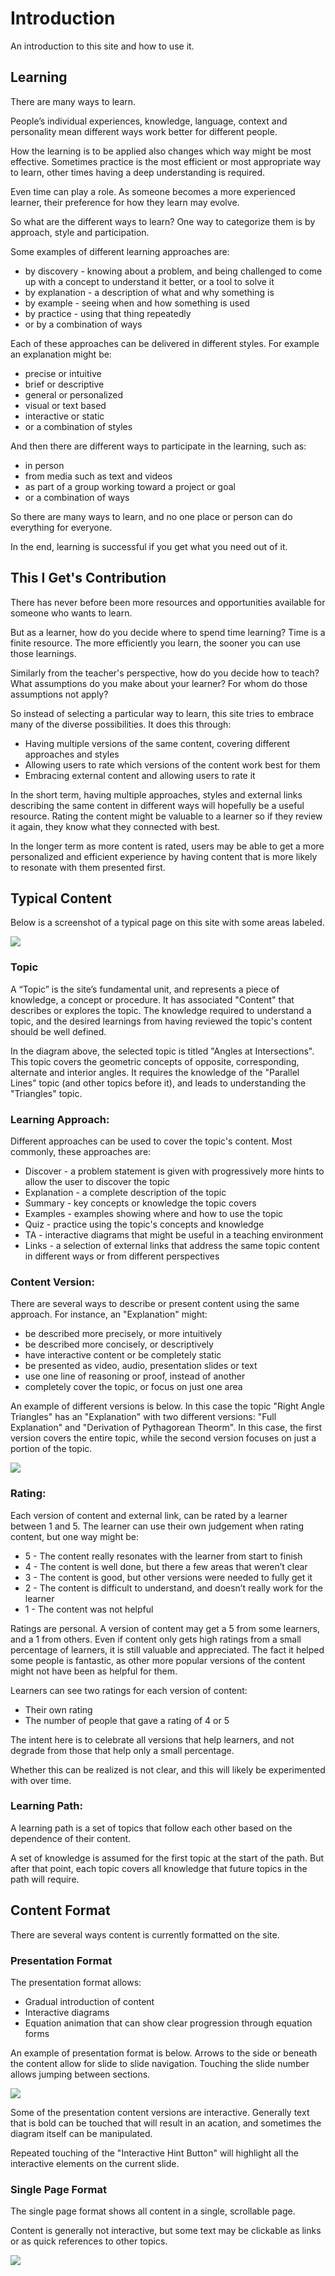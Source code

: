 # Introduction

<html><div class=information__subtitle>An introduction to this site and how to use it.</div></html>

## Learning
There are many ways to learn.

People’s individual experiences, knowledge, language, context and personality mean different ways work better for different people.

How the learning is to be applied also changes which way might be most effective. Sometimes practice is the most efficient or most appropriate way to learn, other times having a deep understanding is required.

Even time can play a role. As someone becomes a more experienced learner, their preference for how they learn may evolve.

So what are the different ways to learn? One way to categorize them is by approach, style and participation.

Some examples of different learning approaches are:

* by discovery - knowing about a problem, and being challenged to come up with a concept to understand it better, or a tool to solve it
* by explanation - a description of what and why something is
* by example - seeing when and how something is used
* by practice - using that thing repeatedly
* or by a combination of ways

Each of these approaches can be delivered in different styles. For example an explanation might be:

* precise or intuitive
* brief or descriptive
* general or personalized
* visual or text based
* interactive or static
* or a combination of styles

And then there are different ways to participate in the learning, such as:

* in person
* from media such as text and videos
* as part of a group working toward a project or goal
* or a combination of ways

So there are many ways to learn, and no one place or person can do everything for everyone.

In the end, learning is successful if you get what you need out of it.


## This I Get's Contribution

There has never before been more resources and opportunities available for someone who wants to learn.

But as a learner, how do you decide where to spend time learning? Time is a finite resource. The more efficiently you learn, the sooner you can use those learnings.

Similarly from the teacher's perspective, how do you decide how to teach? What assumptions do you make about your learner? For whom do those assumptions not apply?

So instead of selecting a particular way to learn, this site tries to embrace many of the diverse possibilities. It does this through:

* Having multiple versions of the same content, covering different approaches and styles
* Allowing users to rate which versions of the content work best for them
* Embracing external content and allowing users to rate it

In the short term, having multiple approaches, styles and external links describing the same content in different ways will hopefully be a useful resource. Rating the content might be valuable to a learner so if they review it again, they know what they connected with best.

In the longer term as more content is rated, users may be able to get a more personalized and efficient experience by having content that is more likely to resonate with them presented first.

<!-- 
## This site

Many sources of information such as textbooks, videos and websites will present content in one way particular to that source. If the content is not clear for a learner, it is up to them to search for other sources of the same information that might be more useful.

In contrast, this site tries to present several versions of the same content to a learner, including links to external sources of similar information. Each version of content and external link can be rated by the learners. The hope is learners will more quickly find a version of content that works for them, allowing them to learn more efficiently.

This page highlights the site's features as a way to introduce what the site is and how to use it. -->

## Typical Content

Below is a screenshot of a typical page on this site with some areas labeled.

![](example.png)

### Topic
A “Topic” is the site’s fundamental unit, and represents a piece of knowledge, a concept or procedure. It has associated "Content" that describes or explores the topic. The knowledge required to understand a topic, and the desired learnings from having reviewed the topic's content should be well defined.

In the diagram above, the selected topic is titled "Angles at Intersections". This topic covers the geometric concepts of opposite, corresponding, alternate and interior angles. It requires the knowledge of the "Parallel Lines" topic (and other topics before it), and leads to understanding the "Triangles" topic.

### Learning Approach:
Different approaches can be used to cover the topic's content. Most commonly, these approaches are:

* Discover - a problem statement is given with progressively more hints to allow the user to discover the topic
* Explanation - a complete description of the topic
* Summary - key concepts or knowledge the topic covers
* Examples - examples showing where and how to use the topic
* Quiz - practice using the topic's concepts and knowledge
* TA - interactive diagrams that might be useful in a teaching environment
* Links - a selection of external links that address the same topic content in different ways or from different perspectives

### Content Version:

There are several ways to describe or present content using the same approach. For instance, an "Explanation" might:

* be described more precisely, or more intuitively
* be described more concisely, or descriptively
* have interactive content or be completely static
* be presented as video, audio, presentation slides or text
* use one line of reasoning or proof, instead of another
* completely cover the topic, or focus on just one area

An example of different versions is below. In this case the topic "Right Angle Triangles" has an "Explanation" with two different versions: "Full Explanation" and "Derivation of Pythagorean Theorm". In this case, the first version covers the entire topic, while the second version focuses on just a portion of the topic.

![](version.png)


### Rating:
Each version of content and external link, can be rated by a learner between 1 and 5. The learner can use their own judgement when rating content, but one way might be:
* 5 - The content really resonates with the learner from start to finish
* 4 - The content is well done, but there a few areas that weren’t clear
* 3 - The content is good, but other versions were needed to fully get it
* 2 - The content is difficult to understand, and doesn’t really work for the learner
* 1 - The content was not helpful

Ratings are personal. A version of content may get a 5 from some learners, and a 1 from others. Even if content only gets high ratings from a small percentage of learners, it is still valuable and appreciated. The fact it helped some people is fantastic, as other more popular versions of the content might not have been as helpful for them.

Learners can see two ratings for each version of content:
* Their own rating
* The number of people that gave a rating of 4 or 5

The intent here is to celebrate all versions that help learners, and not degrade from those that help only a small percentage.

Whether this can be realized is not clear, and this will likely be experimented with over time.

### Learning Path:
A learning path is a set of topics that follow each other based on the dependence of their content.

A set of knowledge is assumed for the first topic at the start of the path. But after that point, each topic covers all knowledge that future topics in the path will require.


## Content Format

There are several ways content is currently formatted on the site.

### Presentation Format

The presentation format allows:
* Gradual introduction of content
* Interactive diagrams
* Equation animation that can show clear progression through equation forms

An example of presentation format is below. Arrows to the side or beneath the content allow for slide to slide navigation. Touching the slide number allows jumping between sections.

![](presentation.png)

Some of the presentation content versions are interactive. Generally text that is bold can be touched that will result in an acation, and sometimes the diagram itself can be manipulated.

Repeated touching of the "Interactive Hint Button" will highlight all the interactive elements on the current slide.

### Single Page Format

The single page format shows all content in a single, scrollable page.

Content is generally not interactive, but some text may be clickable as links or as quick references to other topics.

![](singlepage.png)